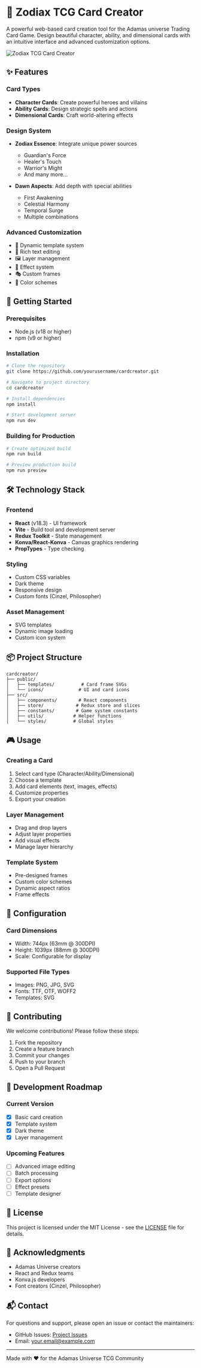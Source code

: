 # 🎴 Zodiax TCG Card Creator

A powerful web-based card creation tool for the Adamas universe Trading Card Game. Design beautiful character, ability, and dimensional cards with an intuitive interface and advanced customization options.

![Zodiax TCG Card Creator](public/preview.png)

## ✨ Features

### Card Types
- **Character Cards**: Create powerful heroes and villains
- **Ability Cards**: Design strategic spells and actions
- **Dimensional Cards**: Craft world-altering effects

### Design System
- **Zodiax Essence**: Integrate unique power sources
  - Guardian's Force
  - Healer's Touch
  - Warrior's Might
  - And many more...

- **Dawn Aspects**: Add depth with special abilities
  - First Awakening
  - Celestial Harmony
  - Temporal Surge
  - Multiple combinations

### Advanced Customization
- 🎨 Dynamic template system
- 📝 Rich text editing
- 🖼️ Layer management
- 🎯 Effect system
- 🎭 Custom frames
- 🌈 Color schemes

## 🚀 Getting Started

### Prerequisites
- Node.js (v18 or higher)
- npm (v9 or higher)

### Installation
```bash
# Clone the repository
git clone https://github.com/yourusername/cardcreator.git

# Navigate to project directory
cd cardcreator

# Install dependencies
npm install

# Start development server
npm run dev
```

### Building for Production
```bash
# Create optimized build
npm run build

# Preview production build
npm run preview
```

## 🛠️ Technology Stack

### Frontend
- **React** (v18.3) - UI framework
- **Vite** - Build tool and development server
- **Redux Toolkit** - State management
- **Konva/React-Konva** - Canvas graphics rendering
- **PropTypes** - Type checking

### Styling
- Custom CSS variables
- Dark theme
- Responsive design
- Custom fonts (Cinzel, Philosopher)

### Asset Management
- SVG templates
- Dynamic image loading
- Custom icon system

## 📦 Project Structure
```
cardcreator/
├── public/
│   ├── templates/          # Card frame SVGs
│   └── icons/             # UI and card icons
├── src/
│   ├── components/        # React components
│   ├── store/            # Redux store and slices
│   ├── constants/        # Game system constants
│   ├── utils/           # Helper functions
│   └── styles/          # Global styles
```

## 🎮 Usage

### Creating a Card
1. Select card type (Character/Ability/Dimensional)
2. Choose a template
3. Add card elements (text, images, effects)
4. Customize properties
5. Export your creation

### Layer Management
- Drag and drop layers
- Adjust layer properties
- Add visual effects
- Manage layer hierarchy

### Template System
- Pre-designed frames
- Custom color schemes
- Dynamic aspect ratios
- Frame effects

## 🔧 Configuration

### Card Dimensions
- Width: 744px (63mm @ 300DPI)
- Height: 1039px (88mm @ 300DPI)
- Scale: Configurable for display

### Supported File Types
- Images: PNG, JPG, SVG
- Fonts: TTF, OTF, WOFF2
- Templates: SVG

## 🤝 Contributing

We welcome contributions! Please follow these steps:

1. Fork the repository
2. Create a feature branch
3. Commit your changes
4. Push to your branch
5. Open a Pull Request

## 📝 Development Roadmap

### Current Version
- [x] Basic card creation
- [x] Template system
- [x] Dark theme
- [x] Layer management

### Upcoming Features
- [ ] Advanced image editing
- [ ] Batch processing
- [ ] Export options
- [ ] Effect presets
- [ ] Template designer

## 📄 License

This project is licensed under the MIT License - see the [LICENSE](LICENSE) file for details.

## 🙏 Acknowledgments

- Adamas Universe creators
- React and Redux teams
- Konva.js developers
- Font creators (Cinzel, Philosopher)

## 📬 Contact

For questions and support, please open an issue or contact the maintainers:

- GitHub Issues: [Project Issues](https://github.com/yourusername/cardcreator/issues)
- Email: your.email@example.com

---

Made with ❤️ for the Adamas Universe TCG Community
